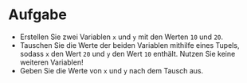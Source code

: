 # Aufgabe

- Erstellen Sie zwei Variablen `x` und `y` mit den Werten `10` und `20`.
- Tauschen Sie die Werte der beiden Variablen mithilfe eines Tupels, sodass `x` den Wert `20` und `y` den Wert `10` enthält. Nutzen Sie keine weiteren Variablen!
- Geben Sie die Werte von `x` und `y` nach dem Tausch aus.